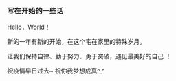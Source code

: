 ### 写在开始的一些话

Hello，World！

新的一年有新的开始，在这个宅在家里的特殊岁月。

让我们保持自律、勤于努力、勇于突破，遇见最美好的自己 ！

祝疫情早日过去~  祝你我梦想成真^_^